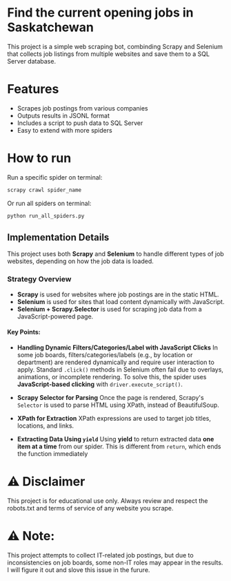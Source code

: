 # Find the current opening jobs in Saskatchewan

This project is a simple web scraping bot, combinding Scrapy and Selenium that collects job listings from multiple websites and save them to a SQL Server database.

# Features
- Scrapes job postings from various companies
- Outputs results in JSONL format
- Includes a script to push data to SQL Server
- Easy to extend with more spiders

# How to run
Run a specific spider on terminal:
```bash
scrapy crawl spider_name
```
Or run all spiders on terminal:
```bash
python run_all_spiders.py
```

## Implementation Details

This project uses both **Scrapy** and **Selenium** to handle different types of job websites, depending on how the job data is loaded.

### Strategy Overview

- **Scrapy** is used for websites where job postings are in the static HTML.
- **Selenium** is used for sites that load content dynamically with JavaScript.
- **Selenium + Scrapy.Selector** is used for scraping job data from a JavaScript-powered page.

#### Key Points:

- **Handling Dynamic Filters/Categories/Label with JavaScript Clicks**
  In some job boards, filters/categories/labels (e.g., by location or department) are rendered dynamically and require user interaction to apply. Standard `.click()` methods in Selenium often fail due to overlays, animations, or incomplete rendering. To solve this, the spider uses **JavaScript-based clicking** with `driver.execute_script()`.

- **Scrapy Selector for Parsing**
  Once the page is rendered, Scrapy's `Selector` is used to parse HTML using XPath, instead of BeautifulSoup.

- **XPath for Extraction**
  XPath expressions are used to target job titles, locations, and links.

- **Extracting Data Using `yield`**
  Using **yield** to return extracted data **one item at a time** from our spider. This is different from `return`, which ends the function immediately

# ⚠️ **Disclaimer**
This project is for educational use only. 
Always review and respect the robots.txt and terms of service of any website you scrape.

# ⚠️ **Note:** 
This project attempts to collect IT-related job postings, but due to inconsistencies on job boards, some non-IT roles may appear in the results. I will figure it out and slove this issue in the furure.
